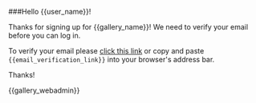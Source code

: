 ###Hello {{user_name}}!

Thanks for signing up for {{gallery_name}}! We need to verify your email before you can log in.

To verify your email please [click this link]({{email_verification_link}}) or copy and paste ```{{email_verification_link}}``` into your browser's address bar.

Thanks!

{{gallery_webadmin}}
